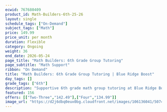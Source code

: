 ```yaml
---
ecwid: 767680409
product_id: Math-Builders-6th-25-26
layout: single
schedule_tags: ["On-Demand"]
subject_tags: ["Math"]
price: 149.99
price_unit: per month
duration: Flexible
category: Ongoing
weight: 36
end_date: 2026-05-24
page_title: "Math Builders: 6th Grade Group Tutoring"
page_subtitle: "Math Support"
ribbon: "On Demand"
title: "Math Builders: 6th Grade Group Tutoring | Blue Ridge Boost"
day_tags: []
grade_tags: ["6th"]
description: "Supportive 6th grade math group tutoring at Blue Ridge Boost. Focused math support to build skills, confidence, and problem-solving. Charlottesville, VA. Contact (434) 260-0636 or nora@blueridgeboost.com ." 
featured: 156
offers: [["Two-Three","142.49"],["Four","134.99"]]
image_url: "https://d2j6dbq0eux0bg.cloudfront.net/images/106136041/5074166443.png"
---
```

